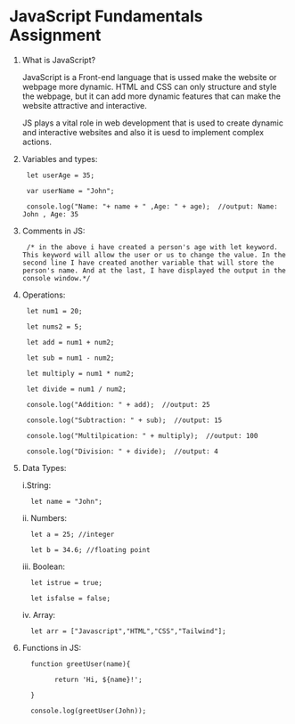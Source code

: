 # JavaScript Fundamentals Assignment

1. What is JavaScript?
   
     JavaScript is a Front-end language that is ussed make the website or webpage more dynamic. HTML and CSS can only structure and style the webpage, but it can add more dynamic features that can make the website attractive and interactive.
   
     JS plays a vital role in web development that is used to create dynamic and interactive websites and also it is uesd to implement complex actions.


2. Variables and types:


        let userAge = 35;
   
        var userName = "John";
   
        console.log("Name: "+ name + " ,Age: " + age);  //output: Name: John , Age: 35


3. Comments in JS:

        /* in the above i have created a person's age with let keyword. This keyword will allow the user or us to change the value. In the second line I have created another variable that will store the person's name. And at the last, I have displayed the output in the console window.*/

4. Operations:


        let num1 = 20;
   
        let nums2 = 5;
   
        let add = num1 + num2;
   
        let sub = num1 - num2;
   
        let multiply = num1 * num2;
   
        let divide = num1 / num2;

        console.log("Addition: " + add);  //output: 25
   
        console.log("Subtraction: " + sub);  //output: 15
   
        console.log("Multilpication: " + multiply);  //output: 100
   
        console.log("Division: " + divide);  //output: 4

5. Data Types:


      i.String:

         let name = "John";

      ii. Numbers:
   
         let a = 25; //integer

         let b = 34.6; //floating point

      iii. Boolean:

         let istrue = true;

         let isfalse = false;

      iv. Array:

         let arr = ["Javascript","HTML","CSS","Tailwind"];

6. Functions in JS:

         function greetUser(name){

               return 'Hi, ${name}!';

         }

         console.log(greetUser(John));
         

     
      
      
